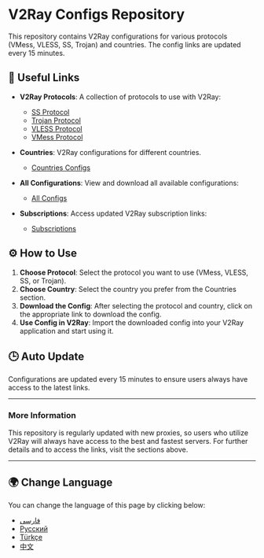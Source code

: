# V2Ray Configs Repository

This repository contains V2Ray configurations for various protocols (VMess, VLESS, SS, Trojan) and countries. The config links are updated every 15 minutes.

## 🔗 Useful Links

- **V2Ray Protocols**: A collection of protocols to use with V2Ray:
  - [SS Protocol](https://raw.githubusercontent.com/SoliSpirit/v2ray-configs/refs/heads/main/Protocols/ss.txt)
  - [Trojan Protocol](https://raw.githubusercontent.com/SoliSpirit/v2ray-configs/refs/heads/main/Protocols/trojan.txt)
  - [VLESS Protocol](https://raw.githubusercontent.com/SoliSpirit/v2ray-configs/refs/heads/main/Protocols/vless.txt)
  - [VMess Protocol](https://raw.githubusercontent.com/SoliSpirit/v2ray-configs/refs/heads/main/Protocols/vmess.txt)

- **Countries**: V2Ray configurations for different countries.
  - [Countries Configs](https://github.com/SoliSpirit/v2ray-configs/tree/main/Countries)

- **All Configurations**: View and download all available configurations:
  - [All Configs](https://raw.githubusercontent.com/SoliSpirit/v2ray-configs/refs/heads/main/all_configs.txt)

- **Subscriptions**: Access updated V2Ray subscription links:
  - [Subscriptions](https://github.com/SoliSpirit/v2ray-configs/tree/main/Subscriptions)

## ⚙️ How to Use

1. **Choose Protocol**: Select the protocol you want to use (VMess, VLESS, SS, or Trojan).
2. **Choose Country**: Select the country you prefer from the Countries section.
3. **Download the Config**: After selecting the protocol and country, click on the appropriate link to download the config.
4. **Use Config in V2Ray**: Import the downloaded config into your V2Ray application and start using it.

## 🕒 Auto Update

Configurations are updated every 15 minutes to ensure users always have access to the latest links.

---

### More Information

This repository is regularly updated with new proxies, so users who utilize V2Ray will always have access to the best and fastest servers. For further details and to access the links, visit the sections above.

---

## 🌍 Change Language

You can change the language of this page by clicking below:

- [فارسی](https://github.com/SoliSpirit/v2ray-configs/blob/main/README_fa.md)
- [Русский](https://github.com/SoliSpirit/v2ray-configs/blob/main/README_ru.md)
- [Türkçe](https://github.com/SoliSpirit/v2ray-configs/blob/main/README_tr.md)
- [中文](https://github.com/SoliSpirit/v2ray-configs/blob/main/README_zh.md)
